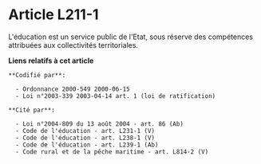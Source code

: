 # Article L211-1

L'éducation est un service public de l'Etat, sous réserve des compétences attribuées aux collectivités territoriales.

**Liens relatifs à cet article**

	**Codifié par**:

	  - Ordonnance 2000-549 2000-06-15
	  - Loi n°2003-339 2003-04-14 art. 1 (loi de ratification)

	**Cité par**:

	  - Loi n°2004-809 du 13 août 2004 - art. 86 (Ab)
	  - Code de l'éducation - art. L231-1 (V)
	  - Code de l'éducation - art. L238-1 (V)
	  - Code de l'éducation - art. L239-1 (Ab)
	  - Code rural et de la pêche maritime - art. L814-2 (V)

